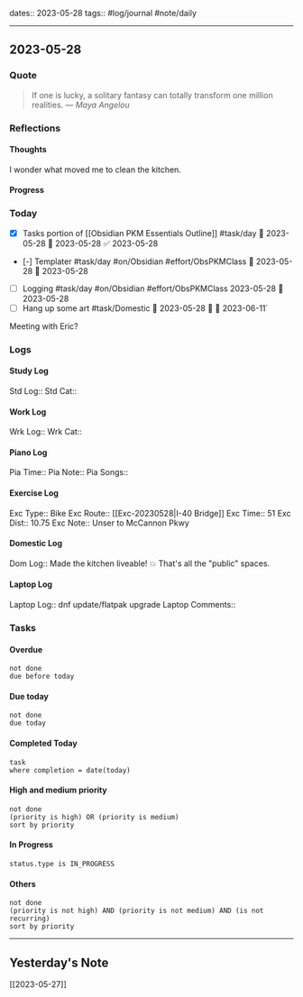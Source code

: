 dates:: 2023-05-28
tags:: #log/journal #note/daily 

---
## 2023-05-28

### Quote

> If one is lucky, a solitary fantasy can totally transform one million realities.
> — <cite>Maya Angelou</cite>


### Reflections

#### Thoughts

I wonder what moved me to clean the kitchen.

#### Progress

### Today

 - [x] Tasks portion of [[Obsidian PKM Essentials Outline]] #task/day 🛫 2023-05-28 📅 2023-05-28 ✅ 2023-05-28
 - [-] Templater #task/day #on/Obsidian #effort/ObsPKMClass 🛫 2023-05-28 📅 2023-05-28
 - [ ] Logging #task/day #on/Obsidian #effort/ObsPKMClass 2023-05-28 📅 2023-05-28 
 - [ ] Hang up some art #task/Domestic  🛫 2023-05-28 🔼  📅 2023-06-11`

Meeting with Eric?

### Logs

#### Study Log
Std Log:: 
Std Cat:: 

#### Work Log
Wrk Log:: 
Wrk Cat:: 

#### Piano Log

Pia Time:: 
Pia Note:: 
Pia Songs:: 

#### Exercise Log

Exc Type:: Bike
Exc Route:: [[Exc-20230528|I-40 Bridge]]
Exc Time:: 51
Exc Dist:: 10.75
Exc Note:: Unser to McCannon Pkwy

#### Domestic Log

Dom Log:: Made the kitchen liveable! 💥 That's all the "public" spaces.

#### Laptop Log

Laptop Log:: dnf update/flatpak upgrade
Laptop Comments::

### Tasks

#### Overdue

```tasks
not done
due before today
```


#### Due today

```tasks
not done
due today
```

#### Completed Today

```dataview
task
where completion = date(today)
```


#### High and medium priority

```tasks
not done
(priority is high) OR (priority is medium)
sort by priority
```

#### In Progress

```tasks
status.type is IN_PROGRESS
```

#### Others

```tasks
not done
(priority is not high) AND (priority is not medium) AND (is not recurring)
sort by priority
```


---
## Yesterday's Note

[[2023-05-27]]


